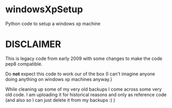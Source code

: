 # windowsXpSetup
Python code to setup a windows xp machine

# DISCLAIMER
This is legacy code from early 2009 with some changes to make the code pep8 compatible.

Do **not** expect this code to work our of the box (I can't imagine anyone doing anything on windows xp machines anyway.)


While cleaning up some of my very old backups I come across some very old code. I am uploading it for historical reasons and only as reference code (and also so I can just delete it from my backups :) )